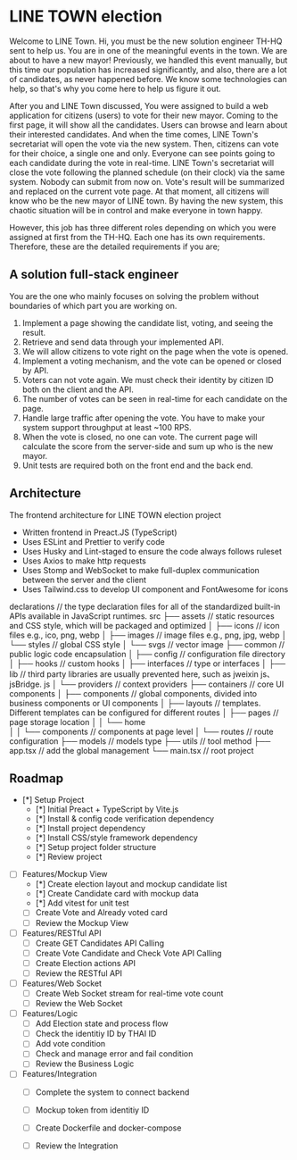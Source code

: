 # LINE TOWN election

Welcome to LINE Town. Hi, you must be the new solution engineer TH-HQ sent to
help us. You are in one of the meaningful events in the town. We are about to have a
new mayor! Previously, we handled this event manually, but this time our population
has increased significantly, and also, there are a lot of candidates, as never
happened before. We know some technologies can help, so that's why you come
here to help us figure it out.

After you and LINE Town discussed, You were assigned to build a web application
for citizens (users) to vote for their new mayor. Coming to the first page, it will show
all the candidates. Users can browse and learn about their interested candidates.
And when the time comes, LINE Town's secretariat will open the vote via the new
system. Then, citizens can vote for their choice, a single one and only. Everyone can
see points going to each candidate during the vote in real-time. LINE Town's
secretariat will close the vote following the planned schedule (on their clock) via the
same system. Nobody can submit from now on. Vote's result will be summarized and
replaced on the current vote page. At that moment, all citizens will know who be the
new mayor of LINE town. By having the new system, this chaotic situation will be in
control and make everyone in town happy.

However, this job has three different roles depending on which you were assigned at
first from the TH-HQ. Each one has its own requirements. Therefore, these are the
detailed requirements if you are;

## A solution full-stack engineer

You are the one who mainly focuses on solving the problem without boundaries of
which part you are working on.

1. Implement a page showing the candidate list, voting, and seeing the result.
2. Retrieve and send data through your implemented API.
3. We will allow citizens to vote right on the page when the vote is opened.
4. Implement a voting mechanism, and the vote can be opened or closed by API.
5. Voters can not vote again. We must check their identity by citizen ID both on the
client and the API.
6. The number of votes can be seen in real-time for each candidate on the page.
7. Handle large traffic after opening the vote. You have to make your system
support throughput at least ~100 RPS.
8. When the vote is closed, no one can vote. The current page will calculate the
score from the server-side and sum up who is the new mayor.
9. Unit tests are required both on the front end and the back end.

<!-- ARCHITECTURE -->
## Architecture

The frontend architecture for LINE TOWN election project
- Written frontend in Preact.JS (TypeScript)
- Uses ESLint and Prettier to verify code 
- Uses Husky and Lint-staged to ensure the code always follows ruleset
- Uses Axios to make http requests
- Uses Stomp and WebSocket to make full-duplex communication between the server and the client
- Uses Tailwind.css to develop UI component and FontAwesome for icons

<!-- FOLDER STRUCTURE -->
declarations                // the type declaration files for all of the standardized built-in APIs available in JavaScript runtimes. 
src
├── assets                  // static resources and CSS style, which will be packaged and optimized
│   ├── icons               // icon files e.g., ico, png, webp 
│   ├── images              // image files e.g., png, jpg, webp 
│   └── styles              // global CSS style
│   └── svgs                // vector image
├── common                  // public logic code encapsulation
│   ├── config              // configuration file directory
│   ├── hooks               // custom hooks
│   ├── interfaces          // type or interfaces
│   ├── lib                 // third party libraries are usually prevented here, such as jweixin js、jsBridge. js
│   └── providers           // context providers
├── containers              // core UI components
│   ├── components          // global components, divided into business components or UI components
│   ├── layouts             // templates. Different templates can be configured for different routes
│   ├── pages               // page storage location
│   │   └── home            
│   │       └── components  // components at page level
│   └── routes              // route configuration
├── models                  // models type
├── utils                   // tool method
├── app.tsx                 // add the global management
└── main.tsx                // root project

<!-- ROADMAP -->
## Roadmap

- [*] Setup Project
  - [*] Initial Preact + TypeScript by Vite.js
  - [*] Install & config code verification dependency
  - [*] Install project dependency
  - [*] Install CSS/style framework dependency
  - [*] Setup project folder structure
  - [*] Review project

- [ ] Features/Mockup View
  - [*] Create election layout and mockup candidate list
  - [*] Create Candidate card with mockup data
  - [*] Add vitest for unit test
  - [ ] Create Vote and Already voted card
  - [ ] Review the Mockup View

- [ ] Features/RESTful API
  - [ ] Create GET Candidates API Calling
  - [ ] Create Vote Candidate and Check Vote API Calling
  - [ ] Create Election actions API 
  - [ ] Review the RESTful API

- [ ] Features/Web Socket
  - [ ] Create Web Socket stream for real-time vote count
  - [ ] Review the Web Socket

- [ ] Features/Logic
  - [ ] Add Election state and process flow
  - [ ] Check the identitiy ID by THAI ID
  - [ ] Add vote condition
  - [ ] Check and manage error and fail condition
  - [ ] Review the Business Logic

- [ ] Features/Integration
  - [ ] Complete the system to connect backend
  - [ ] Mockup token from identitiy ID
  - [ ] Create Dockerfile and docker-compose
  - [ ] Review the Integration

